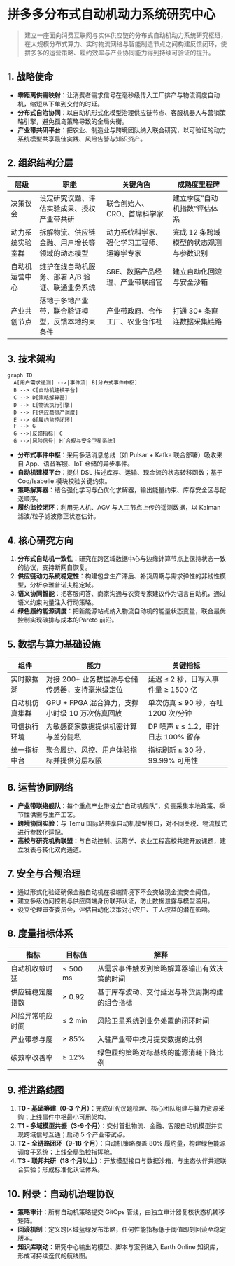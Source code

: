 # 拼多多分布式自动机动力系统研究中心

> 建立一座面向消费互联网与实体供应链的分布式自动机动力系统研究枢纽，在大规模分布式算力、实时物流网络与智能制造节点之间构建反馈闭环，使拼多多的运营策略、履约效率与产业协同能力得到持续可验证的提升。

## 1. 战略使命

- **零距离供需映射**：让消费者需求信号在毫秒级传入工厂排产与物流调度自动机，缩短从下单到交付的时延。
- **分布式自治协同**：以自动机形式化模型治理供应链节点、客服机器人与营销策略引擎，避免孤岛策略导致的全局失衡。
- **产业带共研平台**：把农业、制造业与跨境团队纳入联合研究，以可验证的动力系统模型共享最佳实践、风险告警与知识资产。

## 2. 组织结构分层

| 层级 | 职能 | 关键角色 | 成熟度里程碑 |
| --- | --- | --- | --- |
| 决策议会 | 设定研究议题、评估实验成果、授权产业带共研 | 联合创始人、CRO、首席科学家 | 建立季度“自动机指数”评估体系 |
| 动力系统实验室群 | 拆解物流、供应链金融、用户增长等领域的动态模型 | 动力系统科学家、强化学习工程师、运筹学专家 | 完成 12 条跨域模型的状态观测与参数识别 |
| 自动机运营中心 | 维护在线自动机服务、部署 A/B 验证、联通业务系统 | SRE、数据产品经理、产业带联络官 | 建立自动化回滚与安全沙箱 |
| 产业共创节点 | 落地于多地产业带，联合验证模型，反馈本地约束条件 | 产业带政府、合作工厂、农业合作社 | 打通 30+ 条直连数据采集链路 |

## 3. 技术架构

```mermaid
graph TD
  A[用户需求遥测] -->|事件流| B[分布式事件中枢]
  B --> C[自动机建模平台]
  C --> D[策略解算器]
  D --> E[物流执行引擎]
  D --> F[供应商排产调度]
  E --> G[履约监控闭环]
  F --> G
  G -->|反馈指标| C
  G -->|风险信号| H[合规与安全卫星系统]
```

- **分布式事件中枢**：采用多活消息总线（如 Pulsar + Kafka 联合部署）吸收来自 App、语音客服、IoT 仓储的异步事件。
- **自动机建模平台**：提供 DSL 描述库存、运输、现金流的状态转移函数；基于 Coq/Isabelle 模块校验关键约束。
- **策略解算器**：结合强化学习与凸优化求解器，输出能量约束、库存安全区与配送顺序。
- **履约监控闭环**：利用无人机、AGV 与人工节点上传的遥测数据，以 Kalman 滤波/粒子滤波修正状态估计。

## 4. 核心研究方向

1. **分布式自动机一致性**：研究在跨区域数据中心与边缘计算节点上保持状态一致的协议，支持断网自恢复。
2. **供应链动力系统稳定性**：构建包含生产滞后、补货周期与需求弹性的非线性模型，分析李雅普诺夫稳定域。
3. **语义协同智能**：把客服问答、商家沟通与农资专家建议作为语言自动机，通过语义约束向量注入行动策略。
4. **绿色履约能源调度**：把新能源站点纳入物流自动机的能量状态变量，联合最优控制实现碳排与成本的Pareto 前沿。

## 5. 数据与算力基础设施

| 组件 | 能力 | 关键指标 |
| --- | --- | --- |
| 实时数据湖 | 对接 200+ 业务数据源与仓储传感器，支持毫米级定位 | 延迟 ≤ 2 秒，日写入事件量 ≥ 1500 亿 |
| 自动机仿真集群 | GPU + FPGA 混合算力，支撑小时级 10 万次仿真回放 | 单次仿真 ≤ 90 秒，吞吐 1200 次/分钟 |
| 可信执行环境 | 为敏感商家数据提供机密计算与差分隐私 | DP 噪声 ε ≤ 1.2，审计日志 100% 留存 |
| 统一指标中台 | 聚合履约、风控、用户体验指标并提供分层权限 | 指标刷新 ≤ 30 秒，99.99% 可用性 |

## 6. 运营协同网络

- **产业带联络舰队**：每个重点产业带设立“自动机舰队”，负责采集本地政策、季节性供需与生产工艺。
- **跨境协同实验**：与 Temu 国际站共享自动机模型接口，对不同关税、物流模式进行参数化适配。
- **高校与研究机构联盟**：与自动控制、运筹学、农业工程高校共建开放课题，建立发表与转化双向通道。

## 7. 安全与合规治理

- 通过形式化验证确保金融自动机在极端情境下不会突破现金流安全阈值。
- 建立多级访问控制与供应商端身份联邦认证，防止数据泄露与模型滥用。
- 设立伦理审查委员会，评估自动化决策对小农户、工人权益的潜在影响。

## 8. 度量指标体系

| 指标 | 目标值 | 解释 |
| --- | --- | --- |
| 自动机收敛时延 | ≤ 500 ms | 从需求事件触发到策略解算器输出有效决策的时间 |
| 供应链稳定度指数 | ≥ 0.92 | 基于库存波动、交付延迟与补货周期构建的组合指标 |
| 风险异常响应时间 | ≤ 2 min | 风险卫星系统到业务处置的闭环时间 |
| 产业带参与度 | ≥ 85% | 入驻产业带中按月提交数据的比例 |
| 碳效率改善率 | ≥ 12% | 绿色履约策略对标基线的能源消耗下降比例 |

## 9. 推进路线图

1. **T0 - 基础筹建（0-3 个月）**：完成研究议题梳理、核心团队组建与算力资源采购；上线事件中枢最小可用架构。
2. **T1 - 多域模型共振（3-9 个月）**：交付首批物流、金融、客服自动机模型并实现跨域信号互通；启动 5 个产业带试点。
3. **T2 - 全链路闭环（9-18 个月）**：自动机策略覆盖 80% 履约量，构建绿色能源调度子系统；上线全局监控指挥舱。
4. **T3 - 联邦共研（18 个月以上）**：开放模型接口与数据沙箱，与生态伙伴共建联合实验；形成标准化认证体系。

## 10. 附录：自动机治理协议

- **策略审计**：所有自动机策略提交 GitOps 管线，由独立审计器复核状态机转移矩阵。
- **回滚机制**：定义跨区域蓝绿发布策略，任何性能指标低于阈值即刻回滚至稳定版本。
- **知识库联动**：研究中心输出的模型、脚本与案例进入 Earth Online 知识库，形成可持续迭代的航线图。

